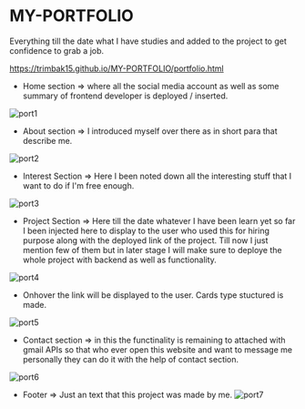 # MY-PORTFOLIO
Everything till the date what I have studies and added to the project to get confidence to grab a job.

https://trimbak15.github.io/MY-PORTFOLIO/portfolio.html


* Home section => where all the social media account as well as some summary of frontend developer is deployed / inserted.

![port1](https://user-images.githubusercontent.com/118504736/233104747-e9d7bea9-daf9-4620-9845-7ec277ff6422.png)

* About section => I introduced myself over there as in short para that describe me.

![port2](https://user-images.githubusercontent.com/118504736/233105141-7b30e1f1-7933-49c3-96ff-0a3eb917fa26.png)

* Interest Section => Here I been noted down all the interesting stuff that I want to do if I'm free enough.

![port3](https://user-images.githubusercontent.com/118504736/233105422-b34f6204-8c69-46fd-879b-6dd158dcc26b.png)

* Project Section => Here till the date whatever I have been learn yet so far I been injected here to display to the user who used this for hiring purpose along with the deployed link of the project. Till now I just mention few of them but in later stage I will make sure to deploye the whole project with backend as well as functionality.

![port4](https://user-images.githubusercontent.com/118504736/233106094-db6955f2-83f0-4eaf-a669-4c3f038a6eac.png)

* Onhover the link will be displayed to the user. Cards type stuctured is made.

![port5](https://user-images.githubusercontent.com/118504736/233106359-78c7cc8b-44aa-4844-917a-8154f4a5a406.png)

* Contact section => in this the functinality is remaining to attached with gmail APIs so that who ever open this website and want to message me personally they can do it with the help of contact section.

![port6](https://user-images.githubusercontent.com/118504736/233106906-e154e2f1-bd07-4127-8445-0526760b4d2d.png)

* Footer => Just an text that this project was made by me.
![port7](https://user-images.githubusercontent.com/118504736/233107157-b10aa445-349a-4d7b-91f7-2547ace99f25.png)
